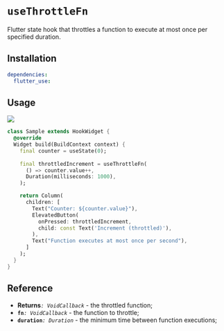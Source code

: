 # `useThrottleFn`

Flutter state hook that throttles a function to execute at most once per specified duration.

## Installation

```yaml
dependencies:
  flutter_use: 
```

## Usage

[![](https://img.shields.io/badge/demo-%20%20%20%F0%9F%9A%80-green.svg)](https://wasabeef.github.io/flutter_use/#/use-throttle-fn)

```dart
class Sample extends HookWidget {
  @override
  Widget build(BuildContext context) {
    final counter = useState(0);
    
    final throttledIncrement = useThrottleFn(
      () => counter.value++,
      Duration(milliseconds: 1000),
    );

    return Column(
      children: [
        Text("Counter: ${counter.value}"),
        ElevatedButton(
          onPressed: throttledIncrement,
          child: const Text('Increment (throttled)'),
        ),
        Text("Function executes at most once per second"),
      ]
    );
  }
}
```

## Reference

- **Returns**_`: VoidCallback`_ - the throttled function;
- **`fn`**_`: VoidCallback`_ - the function to throttle;
- **`duration`**_`: Duration`_ - the minimum time between function executions;
